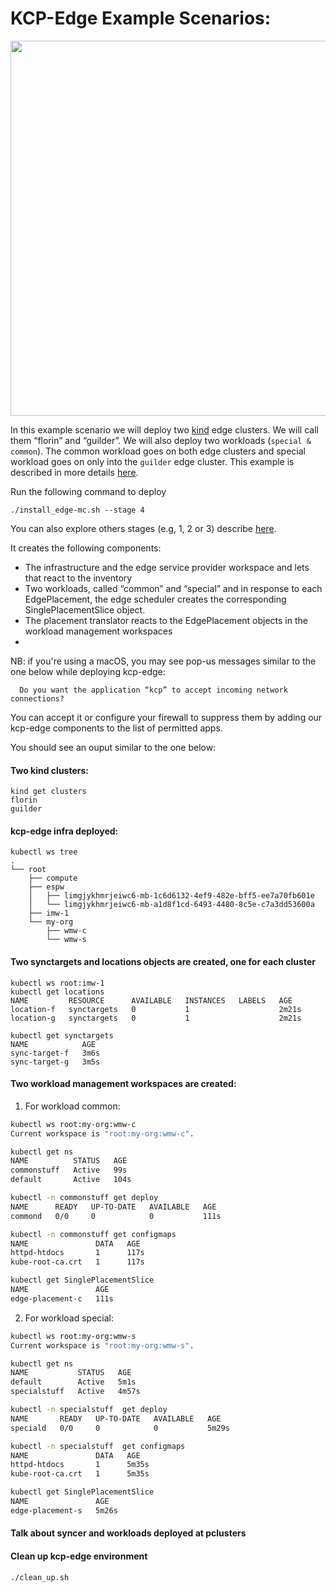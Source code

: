 # KCP-Edge Example Scenarios:

<p align="center">
<img src="https://github.com/kcp-dev/edge-mc/blob/main/docs/content/en/docs/Coding%20Milestones/PoC2023q1/Edge-PoC-2023q1-Scenario-1-stage-4.svg" width="600" height="600">
</p>

In this example scenario we will deploy two [kind](https://kind.sigs.k8s.io/) edge clusters. We will call them “florin” and “guilder”. We will also deploy two workloads (`special & common`). The common workload goes on both edge clusters and special workload goes on only into the `guilder` edge cluster. This example is described in more details [here](https://docs.kcp-edge.io/docs/coding-milestones/poc2023q1/example1/). 

Run the following command to deploy 

```shell
./install_edge-mc.sh --stage 4
```

You can also explore others stages (e.g, 1, 2 or 3) describe [here](https://docs.kcp-edge.io/docs/coding-milestones/poc2023q1/example1/). 

It creates the following components:

-  The infrastructure and the edge service provider workspace and lets that react to the inventory
-  Two workloads, called “common” and “special” and in response to each EdgePlacement, the edge scheduler creates the corresponding SinglePlacementSlice object.
-  The placement translator reacts to the EdgePlacement objects in the workload management workspaces
- 


NB: if you're using a macOS, you may see pop-us messages similar to the one below while deploying kcp-edge: 

```shell
  Do you want the application “kcp” to accept incoming network connections?
```

You can accept it or configure your firewall to suppress them by adding our kcp-edge components to the list of permitted apps.


You should see an ouput similar to the one below:

#### Two kind clusters:

```shell
kind get clusters
florin
guilder
```

#### kcp-edge infra deployed:

```shell
kubectl ws tree
.
└── root
    ├── compute
    ├── espw
    │   ├── limgjykhmrjeiwc6-mb-1c6d6132-4ef9-482e-bff5-ee7a70fb601e
    │   └── limgjykhmrjeiwc6-mb-a1d8f1cd-6493-4480-8c5e-c7a3dd53600a
    ├── imw-1
    └── my-org
        ├── wmw-c
        └── wmw-s
```

#### Two synctargets and locations objects are created, one for each cluster

```shell
kubectl ws root:imw-1
kubectl get locations
NAME         RESOURCE      AVAILABLE   INSTANCES   LABELS   AGE
location-f   synctargets   0           1                    2m21s
location-g   synctargets   0           1                    2m21s

kubectl get synctargets
NAME            AGE
sync-target-f   3m6s
sync-target-g   3m5s
```

#### Two workload management workspaces are created:

1. For workload common:

```bash
kubectl ws root:my-org:wmw-c
Current workspace is "root:my-org:wmw-c".

kubectl get ns
NAME          STATUS   AGE
commonstuff   Active   99s
default       Active   104s

kubectl -n commonstuff get deploy
NAME      READY   UP-TO-DATE   AVAILABLE   AGE
commond   0/0     0            0           111s

kubectl -n commonstuff get configmaps
NAME               DATA   AGE
httpd-htdocs       1      117s
kube-root-ca.crt   1      117s

kubectl get SinglePlacementSlice
NAME               AGE
edge-placement-c   111s
```

2. For workload special:

```bash
kubectl ws root:my-org:wmw-s
Current workspace is "root:my-org:wmw-s".

kubectl get ns
NAME           STATUS   AGE
default        Active   5m1s
specialstuff   Active   4m57s

kubectl -n specialstuff  get deploy
NAME       READY   UP-TO-DATE   AVAILABLE   AGE
speciald   0/0     0            0           5m29s

kubectl -n specialstuff  get configmaps
NAME               DATA   AGE
httpd-htdocs       1      5m35s
kube-root-ca.crt   1      5m35s

kubectl get SinglePlacementSlice
NAME               AGE
edge-placement-s   5m26s
```

#### Talk about syncer and workloads deployed at pclusters

#### Clean up kcp-edge environment

```bash
./clean_up.sh
```
